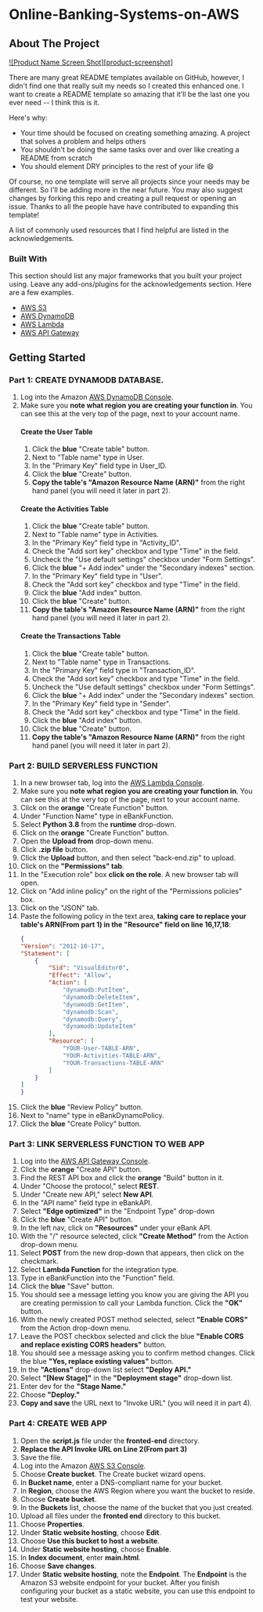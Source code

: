 # Online-Banking-Systems-on-AWS

## About The Project

[![Product Name Screen Shot][product-screenshot]](https://drive.google.com/file/d/1Wa3kN_w5QmQIWblONU7VGPLxPSJK1mvj/view?usp=sharing)

There are many great README templates available on GitHub, however, I didn't find one that really suit my needs so I created this enhanced one. I want to create a README template so amazing that it'll be the last one you ever need -- I think this is it.

Here's why:
* Your time should be focused on creating something amazing. A project that solves a problem and helps others
* You shouldn't be doing the same tasks over and over like creating a README from scratch
* You should element DRY principles to the rest of your life :smile:

Of course, no one template will serve all projects since your needs may be different. So I'll be adding more in the near future. You may also suggest changes by forking this repo and creating a pull request or opening an issue. Thanks to all the people have have contributed to expanding this template!

A list of commonly used resources that I find helpful are listed in the acknowledgements.

### Built With

This section should list any major frameworks that you built your project using. Leave any add-ons/plugins for the acknowledgements section. Here are a few examples.
* [AWS S3](https://console.aws.amazon.com/s3/)
* [AWS DynamoDB](https://console.aws.amazon.com/dynamodb/home)
* [AWS Lambda](https://console.aws.amazon.com/lambda/)
* [AWS API Gateway](https://console.aws.amazon.com/apigateway/main/)

## Getting Started

### Part 1: CREATE DYNAMODB DATABASE.
1. Log into the Amazon [AWS DynamoDB Console](https://console.aws.amazon.com/dynamodb/home).
1. Make sure you **note what region you are creating your function in**. You can see this at the very top of the page, next to your account name.
    #### Create the User Table
    1. Click the **blue** "Create table" button.
    1. Next to "Table name" type in User.
    1. In the "Primary Key" field type in User_ID.
    1. Click the **blue** "Create" button.
    1. **Copy the table's "Amazon Resource Name (ARN)"** from the right hand panel (you will need it later in part 2).
    #### Create the Activities Table
    1. Click the **blue** "Create table" button.
    1. Next to "Table name" type in Activities.
    1. In the "Primary Key" field type in "Activity_ID".
    1. Check the "Add sort key" checkbox and type "Time" in the field.
    1. Uncheck the "Use default settings" checkbox under "Form Settings".
    1. Click the **blue** "+ Add index" under the "Secondary indexes" section.
    1. In the "Primary Key" field type in "User".
    1. Check the "Add sort key" checkbox and type "Time" in the field.
    1. Click the **blue** "Add index" button.
    1. Click the **blue** "Create" button.
    1. **Copy the table's "Amazon Resource Name (ARN)"** from the right hand panel (you will need it later in part 2).
    #### Create the Transactions Table
    1. Click the **blue** "Create table" button.
    1. Next to "Table name" type in Transactions.
    1. In the "Primary Key" field type in "Transaction_ID".
    1. Check the "Add sort key" checkbox and type "Time" in the field.
    1. Uncheck the "Use default settings" checkbox under "Form Settings".
    1. Click the **blue** "+ Add index" under the "Secondary indexes" section.
    1. In the "Primary Key" field type in "Sender".
    1. Check the "Add sort key" checkbox and type "Time" in the field.
    1. Click the **blue** "Add index" button.
    1. Click the **blue** "Create" button.
    1. **Copy the table's "Amazon Resource Name (ARN)"** from the right hand panel (you will need it later in part 2).

### Part 2: BUILD SERVERLESS FUNCTION

1. In a new browser tab, log into the [AWS Lambda Console](https://console.aws.amazon.com/lambda/).
1. Make sure you **note what region you are creating your function in**. You can see this at the very top of the page, next to your account name.
1. Click on the **orange** "Create Function" button.
1. Under "Function Name" type in eBankFunction.
1. Select **Python 3.8** from the **runtime** drop-down.
1. Click on the **orange** "Create Function" button.
1. Open the **Upload from** drop-down menu.
1. Click **.zip file** button.
1. Click the **Upload** button, and then select "back-end.zip" to upload.
1. Click on the **"Permissions" tab**.
1. In the "Execution role" box **click on the role**. A new browser tab will open.
1. Click on "Add inline policy" on the right of the "Permissions policies" box.
1. Click on the "JSON" tab.
1. Paste the following policy in the text area, **taking care to replace your table's ARN(From part 1) in the "Resource" field on line 16,17,18**:
    ```json
    {
    "Version": "2012-10-17",
    "Statement": [
        {
            "Sid": "VisualEditor0",
            "Effect": "Allow",
            "Action": [
                "dynamodb:PutItem",
                "dynamodb:DeleteItem",
                "dynamodb:GetItem",
                "dynamodb:Scan",
                "dynamodb:Query",
                "dynamodb:UpdateItem"
            ],
            "Resource": [
                "YOUR-User-TABLE-ARN",
                "YOUR-Activities-TABLE-ARN",
                "YOUR-Transactions-TABLE-ARN"
            ]
        }
    ]
    }
    ```
1. Click the **blue** "Review Policy" button.
1. Next to "name" type in eBankDynamoPolicy.
1. Click the **blue** "Create Policy" button.

### Part 3: LINK SERVERLESS FUNCTION TO WEB APP
1. Log into the [AWS API Gateway Console](https://console.aws.amazon.com/apigateway/main/).
2. Click the **orange** "Create API" button.
3. Find the REST API box and click the **orange** "Build" button in it.
4. Under "Choose the protocol," select **REST**.
5. Under "Create new API," select **New API**.
6. In the "API name" field type in eBankAPI.
7. Select **"Edge optimized"** in the "Endpoint Type" drop-down
8. Click the **blue** "Create API" button. 
1. In the left nav, click on **"Resources"** under your eBank API.
1. With the "/" resource selected, click **"Create Method"** from the Action drop-down menu.
1. Select **POST** from the new drop-down that appears, then click on the checkmark.
1. Select **Lambda Function** for the integration type.
1. Type in eBankFunction into the "Function" field.
1. Click the **blue** "Save" button.
1. You should see a message letting you know you are giving the API you are creating permission to call your Lambda function. Click the **"OK"** button.
1. With the newly created POST method selected, select **"Enable CORS"** from the Action drop-down menu.
1. Leave the POST checkbox selected and click the blue **"Enable CORS and replace existing CORS headers"** button.
1. You should see a message asking you to confirm method changes. Click the blue **"Yes, replace existing values"** button.
1. In the **"Actions"** drop-down list select **"Deploy API."**
1. Select **"[New Stage]"** in the **"Deployment stage"** drop-down list.
1. Enter dev for the **"Stage Name."**
1. Choose **"Deploy."**
1. **Copy and save** the URL next to "Invoke URL" (you will need it in part 4).

### Part 4: CREATE WEB APP

1. Open the **script.js** file under the **fronted-end** directory.
1. **Replace the API Invoke URL on Line 2(From part 3)**
1. Save the file.
1. Log into the Amazon [AWS S3 Console](https://console.aws.amazon.com/s3/).
1. Choose **Create bucket**.
The Create bucket wizard opens.
1. In **Bucket name**, enter a DNS-compliant name for your bucket.
1. In **Region**, choose the AWS Region where you want the bucket to reside.
1. Choose **Create bucket**.
1. In the **Buckets** list, choose the name of the bucket that you just created.
1. Upload all files under the **fronted end** directory to this bucket.
1. Choose **Properties**.
1. Under **Static website hosting**, choose **Edit**.
1. Choose **Use this bucket to host a website**.
1. Under **Static website hosting**, choose **Enable**.
1. In **Index document**, enter **main.html**.
1. Choose **Save changes**.
1. Under **Static website hosting**, note the **Endpoint**.
The **Endpoint** is the Amazon S3 website endpoint for your bucket. After you finish configuring your bucket as a static website, you can use this endpoint to test your website.